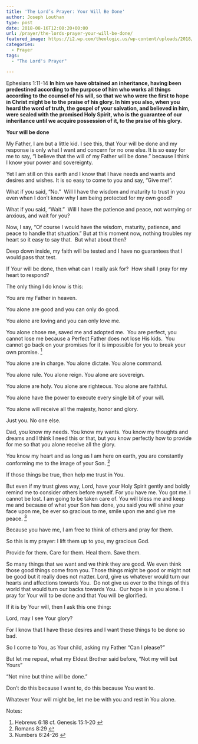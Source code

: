 ```yaml
---
title: 'The Lord’s Prayer: Your Will Be Done'
author: Joseph Louthan
type: post
date: 2018-08-16T12:00:20+00:00
url: /prayer/the-lords-prayer-your-will-be-done/
featured_image: https://i2.wp.com/theologic.us/wp-content/uploads/2018/08/Fashion-Goblet-Red-Wine-Cup-Handmade-Chinese-Style-Handmade-Natural-Wooden-Tea-Cups-Wooden-Cups-Drinkware.jpg_640x640.jpg?resize=640%2C510
categories:
  - Prayer
tags:
  - "The Lord's Prayer"

---
```

<p class="p1">
  Ephesians 1:11-14 <strong>In him we have obtained an inheritance, having been predestined according to the purpose of him who works all things according to the counsel of his will, so that we who were the first to hope in Christ might be to the praise of his glory. In him you also, when you heard the word of truth, the gospel of your salvation, and believed in him, were sealed with the promised Holy Spirit, who is the guarantee of our inheritance until we acquire possession of it, to the praise of his glory.</strong>
</p>

<p class="p2">
  <strong>Your will be done</strong>
</p>

<p class="p2">
  My Father, I am but a little kid. I see this, that Your will be done and my response is only what I want and concern for no one else. It is so easy for me to say, “I believe that the will of my Father will be done.” because I think I know your power and sovereignty.
</p>

<p class="p2">
  Yet I am still on this earth and I know that I have needs and wants and desires and wishes. It is so easy to come to you and say, “Give me!”.
</p>

<p class="p2">
  What if you said, “No.”<span class="Apple-converted-space">  </span>Will I have the wisdom and maturity to trust in you even when I don’t know why I am being protected for my own good?
</p>

<p class="p2">
  What if you said, “Wait.”<span class="Apple-converted-space">  </span>Will I have the patience and peace, not worrying or anxious, and wait for you?
</p>

<p class="p2">
  Now, I say, “Of course I would have the wisdom, maturity, patience, and peace to handle that situation.” But at this moment now, nothing troubles my heart so it easy to say that.<span class="Apple-converted-space">  </span>But what about then?
</p>

<p class="p2">
  Deep down inside, my faith will be tested and I have no guarantees that I would pass that test.
</p>

<p class="p2">
  If Your will be done, then what can I really ask for?<span class="Apple-converted-space">  </span>How shall I pray for my heart to respond?
</p>

<p class="p2">
  The only thing I do know is this:
</p>

<p class="p2">
  You are my Father in heaven.
</p>

<p class="p2">
  You alone are good and you can only do good.
</p>

<p class="p2">
  You alone are loving and you can only love me.
</p>

<p class="p2">
  You alone chose me, saved me and adopted me.<span class="Apple-converted-space">  </span>You are perfect, you cannot lose me because a Perfect Father does not lose His kids.<span class="Apple-converted-space">  </span>You cannot go back on your promises for it is impossible for you to break your own promise. <a class="simple-footnote" title="Hebrews 6:18 cf. Genesis 15:1-20" id="return-note-3823-1" href="#note-3823-1"><sup>1</sup></a>
</p>

<p class="p2">
  You alone are in charge. You alone dictate. You alone command.
</p>

<p class="p2">
  You alone rule. You alone reign. You alone are sovereign.
</p>

<p class="p2">
  You alone are holy. You alone are righteous. You alone are faithful.
</p>

<p class="p2">
  You alone have the power to execute every single bit of your will.
</p>

<p class="p2">
  You alone will receive all the majesty, honor and glory.
</p>

<p class="p2">
  Just you. No one else.
</p>

<p class="p2">
  Dad, you know my needs. You know my wants. You know my thoughts and dreams and I think I need this or that, but you know perfectly how to provide for me so that you alone receive all the glory.
</p>

<p class="p2">
  You know my heart and as long as I am here on earth, you are constantly conforming me to the image of your Son. <a class="simple-footnote" title="Romans 8:29" id="return-note-3823-2" href="#note-3823-2"><sup>2</sup></a>
</p>

<p class="p2">
  If those things be true, then help me trust in You.
</p>

<p class="p2">
  But even if my trust gives way, Lord, have your Holy Spirit gently and boldly remind me to consider others before myself. For you have me. You got me. I cannot be lost. I am going to be taken care of. You will bless me and keep me and because of what your Son has done, you said you will shine your face upon me, be ever so gracious to me, smile upon me and give me peace. <a class="simple-footnote" title="Numbers 6:24-26" id="return-note-3823-3" href="#note-3823-3"><sup>3</sup></a>
</p>

<p class="p2">
  Because you have me, I am free to think of others and pray for them.
</p>

<p class="p2">
  So this is my prayer: I lift them up to you, my gracious God.
</p>

<p class="p2">
  Provide for them. Care for them. Heal them. Save them.
</p>

<p class="p2">
  So many things that we want and we think they are good. We even think those good things come from you. Those things might be good or might not be good but it really does not matter. Lord, give us whatever would turn our hearts and affections towards You.<span class="Apple-converted-space">  </span>Do not give us over to the things of this world that would turn our backs towards You.<span class="Apple-converted-space">  </span>Our hope is in you alone. I pray for Your will to be done and that You will be glorified.
</p>

<p class="p2">
  If it is by Your will, then I ask this one thing:
</p>

<p class="p2">
  Lord, may I see Your glory?
</p>

<p class="p2">
  For I know that I have these desires and I want these things to be done so bad.
</p>

<p class="p2">
  So I come to You, as Your child, asking my Father “Can I please?”
</p>

<p class="p2">
  But let me repeat, what my Eldest Brother said before, “Not my will but Yours”
</p>

<p class="p2">
  “Not mine but thine will be done.”
</p>

<p class="p2">
  Don’t do this because I want to, do this because You want to.
</p>

<p class="p2">
  Whatever Your will might be, let me be with you and rest in You alone.
</p>

<div class="simple-footnotes">
  <p class="notes">
    Notes:
  </p>
  
  <ol>
    <li id="note-3823-1">
      Hebrews 6:18 cf. Genesis 15:1-20 <a href="#return-note-3823-1">&#8617;</a>
    </li>
    <li id="note-3823-2">
      Romans 8:29 <a href="#return-note-3823-2">&#8617;</a>
    </li>
    <li id="note-3823-3">
      Numbers 6:24-26 <a href="#return-note-3823-3">&#8617;</a>
    </li>
  </ol>
</div>